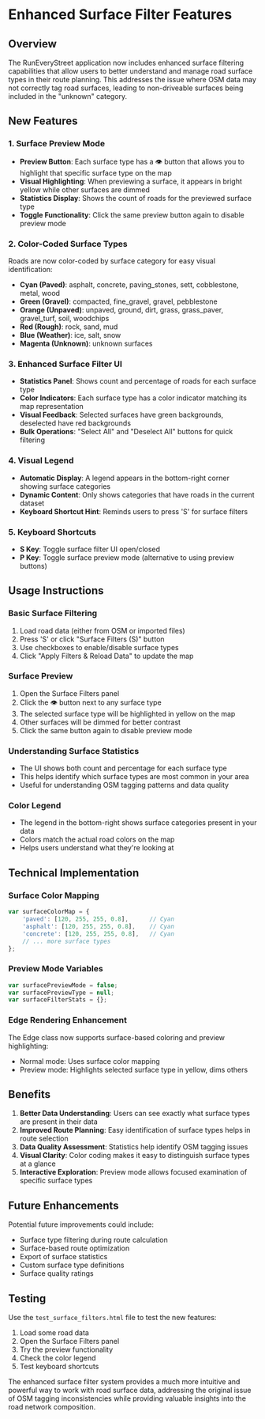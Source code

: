 # Enhanced Surface Filter Features

## Overview

The RunEveryStreet application now includes enhanced surface filtering capabilities that allow users to better understand and manage road surface types in their route planning. This addresses the issue where OSM data may not correctly tag road surfaces, leading to non-driveable surfaces being included in the "unknown" category.

## New Features

### 1. Surface Preview Mode
- **Preview Button**: Each surface type has a 👁 button that allows you to highlight that specific surface type on the map
- **Visual Highlighting**: When previewing a surface, it appears in bright yellow while other surfaces are dimmed
- **Statistics Display**: Shows the count of roads for the previewed surface type
- **Toggle Functionality**: Click the same preview button again to disable preview mode

### 2. Color-Coded Surface Types
Roads are now color-coded by surface category for easy visual identification:

- **Cyan (Paved)**: asphalt, concrete, paving_stones, sett, cobblestone, metal, wood
- **Green (Gravel)**: compacted, fine_gravel, gravel, pebblestone  
- **Orange (Unpaved)**: unpaved, ground, dirt, grass, grass_paver, gravel_turf, soil, woodchips
- **Red (Rough)**: rock, sand, mud
- **Blue (Weather)**: ice, salt, snow
- **Magenta (Unknown)**: unknown surfaces

### 3. Enhanced Surface Filter UI
- **Statistics Panel**: Shows count and percentage of roads for each surface type
- **Color Indicators**: Each surface type has a color indicator matching its map representation
- **Visual Feedback**: Selected surfaces have green backgrounds, deselected have red backgrounds
- **Bulk Operations**: "Select All" and "Deselect All" buttons for quick filtering

### 4. Visual Legend
- **Automatic Display**: A legend appears in the bottom-right corner showing surface categories
- **Dynamic Content**: Only shows categories that have roads in the current dataset
- **Keyboard Shortcut Hint**: Reminds users to press 'S' for surface filters

### 5. Keyboard Shortcuts
- **S Key**: Toggle surface filter UI open/closed
- **P Key**: Toggle surface preview mode (alternative to using preview buttons)

## Usage Instructions

### Basic Surface Filtering
1. Load road data (either from OSM or imported files)
2. Press 'S' or click "Surface Filters (S)" button
3. Use checkboxes to enable/disable surface types
4. Click "Apply Filters & Reload Data" to update the map

### Surface Preview
1. Open the Surface Filters panel
2. Click the 👁 button next to any surface type
3. The selected surface type will be highlighted in yellow on the map
4. Other surfaces will be dimmed for better contrast
5. Click the same button again to disable preview mode

### Understanding Surface Statistics
- The UI shows both count and percentage for each surface type
- This helps identify which surface types are most common in your area
- Useful for understanding OSM tagging patterns and data quality

### Color Legend
- The legend in the bottom-right shows surface categories present in your data
- Colors match the actual road colors on the map
- Helps users understand what they're looking at

## Technical Implementation

### Surface Color Mapping
```javascript
var surfaceColorMap = {
    'paved': [120, 255, 255, 0.8],      // Cyan
    'asphalt': [120, 255, 255, 0.8],    // Cyan
    'concrete': [120, 255, 255, 0.8],   // Cyan
    // ... more surface types
};
```

### Preview Mode Variables
```javascript
var surfacePreviewMode = false;
var surfacePreviewType = null;
var surfaceFilterStats = {};
```

### Edge Rendering Enhancement
The Edge class now supports surface-based coloring and preview highlighting:
- Normal mode: Uses surface color mapping
- Preview mode: Highlights selected surface type in yellow, dims others

## Benefits

1. **Better Data Understanding**: Users can see exactly what surface types are present in their data
2. **Improved Route Planning**: Easy identification of surface types helps in route selection
3. **Data Quality Assessment**: Statistics help identify OSM tagging issues
4. **Visual Clarity**: Color coding makes it easy to distinguish surface types at a glance
5. **Interactive Exploration**: Preview mode allows focused examination of specific surface types

## Future Enhancements

Potential future improvements could include:
- Surface type filtering during route calculation
- Surface-based route optimization
- Export of surface statistics
- Custom surface type definitions
- Surface quality ratings

## Testing

Use the `test_surface_filters.html` file to test the new features:
1. Load some road data
2. Open the Surface Filters panel
3. Try the preview functionality
4. Check the color legend
5. Test keyboard shortcuts

The enhanced surface filter system provides a much more intuitive and powerful way to work with road surface data, addressing the original issue of OSM tagging inconsistencies while providing valuable insights into the road network composition. 